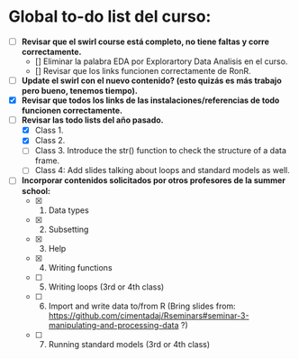# Global to-do list del curso:

- [ ] **Revisar que el swirl course está completo, no tiene faltas y corre correctamente.**
    - [] Eliminar la palabra EDA por Explorartory Data Analisis en el curso.
    - [] Revisar que los links funcionen correctamente de RonR.
- [ ] **Update el swirl con el nuevo contenido? (esto quizás es más trabajo pero bueno, tenemos tiempo).**
- [x] **Revisar que todos los links de las instalaciones/referencias de todo funcionen correctamente.**
- [ ] **Revisar las todo lists del año pasado.**
   - [x] Class 1.
   - [x] Class 2.
   - [ ] Class 3. Introduce the str() function to check the structure of a data frame.
   - [ ] Class 4: Add slides talking about loops and standard models as well.
- [ ] **Incorporar contenidos solicitados por otros profesores de la summer school:**
   - [x] 1. Data types
   - [x] 2. Subsetting
   - [x] 3. Help
   - [x] 4. Writing functions
   - [ ] 5. Writing loops (3rd or 4th class)
   - [ ] 6. Import and write data to/from R (Bring slides from: https://github.com/cimentadaj/Rseminars#seminar-3-manipulating-and-processing-data ?)
   - [ ] 7. Running standard models (3rd or 4th class)
